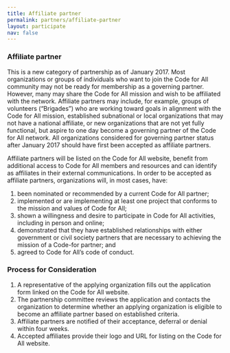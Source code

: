 ```yaml
---
title: Affiliate partner
permalink: partners/affiliate-partner
layout: participate
nav: false
---
```

### Affiliate partner

This is a new category of partnership as of January 2017. Most organizations or groups of individuals who want to join the Code for All community may not be ready for membership as a governing partner.  However, many may share the Code for All mission and wish to be affiliated with the network. Affiliate partners may include, for example, groups of volunteers (“Brigades”) who are working toward goals in alignment with the Code for All mission, established subnational or local organizations that may not have a national affiliate, or new organizations that are not yet fully functional, but aspire to one day become a governing partner of the Code for All network. All organizations considered for governing partner status after January 2017 should have first been accepted as affiliate partners.

Affiliate partners will be listed on the Code for All website, benefit from additional access to Code for All members and resources and can identify as affiliates in their external communications.  In order to be accepted as affiliate partners, organizations will, in most cases, have:

1. been nominated or recommended by a current Code for All partner;
2. implemented or are implementing at least one project that conforms to the mission and values of Code for All;
3. shown a willingness and desire to participate in Code for All activities, including in person and online;
4. demonstrated that they have established relationships with either government or civil society partners that are necessary to achieving the mission of a Code-for partner; and
5. agreed to Code for All’s code of conduct.

### Process for Consideration

1. A representative of the applying organization fills out the application form linked on the Code for All website.
2. The partnership committee reviews the application and contacts the organization to determine whether an applying organization is eligible to become an affiliate partner based on established criteria.
3. Affiliate partners are notified of their acceptance, deferral or denial within four weeks.
4. Accepted affiliates provide their logo and URL for listing on the Code for All website.

